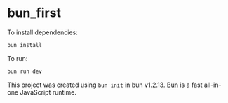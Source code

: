 # bun_first

To install dependencies:

```bash
bun install
```

To run:

```bash
bun run dev
```

This project was created using `bun init` in bun v1.2.13. [Bun](https://bun.sh) is a fast all-in-one JavaScript runtime.
